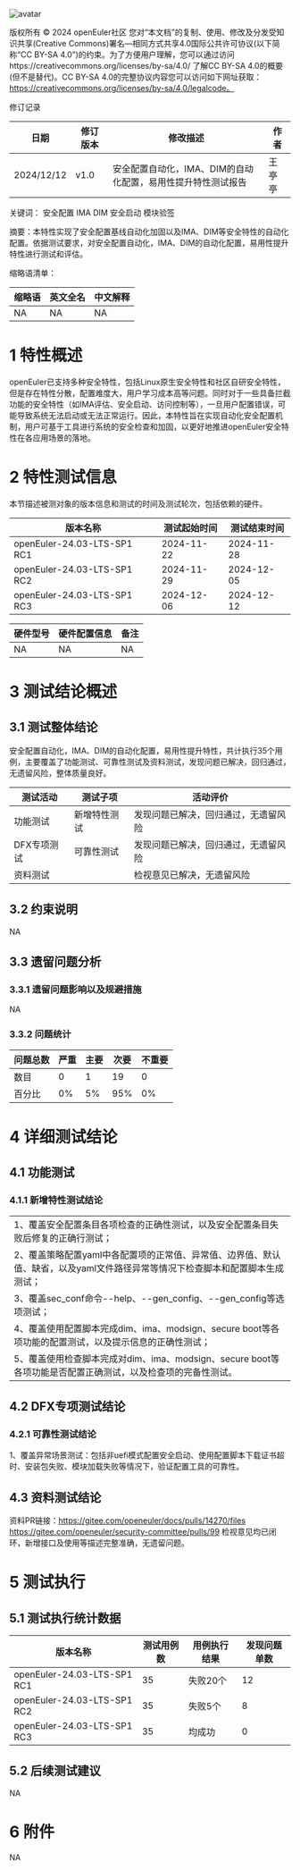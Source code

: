 ![avatar](../../images/openEuler.png)


版权所有 © 2024  openEuler社区
 您对“本文档”的复制、使用、修改及分发受知识共享(Creative Commons)署名—相同方式共享4.0国际公共许可协议(以下简称“CC BY-SA 4.0”)的约束。为了方便用户理解，您可以通过访问https://creativecommons.org/licenses/by-sa/4.0/ 了解CC BY-SA 4.0的概要 (但不是替代)。CC BY-SA 4.0的完整协议内容您可以访问如下网址获取：https://creativecommons.org/licenses/by-sa/4.0/legalcode。

修订记录

| 日期      | 修订   版本 | 修改描述                | 作者   |
| --------- | ----------- | ----------------------- | ------ |
| 2024/12/12 | v1.0        | 安全配置自动化，IMA、DIM的自动化配置，易用性提升特性测试报告 | 王亭亭 |

关键词： 安全配置 IMA DIM 安全启动 模块验签

摘要：本特性实现了安全配置基线自动化加固以及IMA、DIM等安全特性的自动化配置。依据测试要求，对安全配置自动化，IMA、DIM的自动化配置，易用性提升特性进行测试和评估。


缩略语清单：

| 缩略语 | 英文全名 | 中文解释 |
| ------ | -------- | -------- |
|  NA      |    NA      |    NA      |

# 1     特性概述

openEuler已支持多种安全特性，包括Linux原生安全特性和社区自研安全特性，但是存在特性分散，配置难度大，用户学习成本高等问题。同时对于一些具备拦截功能的安全特性（如IMA评估、安全启动、访问控制等），一旦用户配置错误，可能导致系统无法启动或无法正常运行。因此，本特性旨在实现自动化安全配置机制，用户可基于工具进行系统的安全检查和加固，以更好地推进openEuler安全特性在各应用场景的落地。

# 2     特性测试信息

本节描述被测对象的版本信息和测试的时间及测试轮次，包括依赖的硬件。

| 版本名称                    | 测试起始时间 | 测试结束时间 |
| --------------------------- | ------------ | ------------ |
| openEuler-24.03-LTS-SP1 RC1 | 2024-11-22   | 2024-11-28   |
| openEuler-24.03-LTS-SP1 RC2 | 2024-11-29   | 2024-12-05   |
| openEuler-24.03-LTS-SP1 RC3 | 2024-12-06   | 2024-12-12   |

| 硬件型号 | 硬件配置信息 | 备注 |
| -------- | ------------ | ---- |
|    NA      |   NA           |  NA    |

# 3     测试结论概述

## 3.1   测试整体结论

安全配置自动化，IMA、DIM的自动化配置，易用性提升特性，共计执行35个用例，主要覆盖了功能测试、可靠性测试及资料测试，发现问题已解决，回归通过，无遗留风险，整体质量良好。

| 测试活动 | 测试子项 | 活动评价 |
| ------- | -------- | ------- |
| 功能测试 | 新增特性测试 |   发现问题已解决，回归通过，无遗留风险   |
| DFX专项测试 | 可靠性测试 | 发现问题已解决，回归通过，无遗留风险 |
| 资料测试 |         |    检视意见已解决，无遗留风险     |

## 3.2   约束说明

NA

## 3.3   遗留问题分析

### 3.3.1 遗留问题影响以及规避措施

NA

### 3.3.2 问题统计

| 问题总数                    | 严重 | 主要       | 次要 | 不重要 |
| -------------- | ----- | ----------- | ------- | ------------ |
| 数目 |      0     | 1    |      19      | 0 |
| 百分比 |    0%  | 5% |    95%       | 0% |

# 4 详细测试结论

## 4.1 功能测试
### 4.1.1 新增特性测试结论
|  |
|--|
| 1、覆盖安全配置条目各项检查的正确性测试，以及安全配置条目失败后修复的正确行测试； |
| 2、覆盖策略配置yaml中各配置项的正常值、异常值、边界值、默认值、缺省，以及yaml文件路径异常等情况下检查脚本和配置脚本生成测试； |
| 3、覆盖sec_conf命令--help、--gen_config、--gen_config等选项测试； |
| 4、覆盖使用配置脚本完成dim、ima、modsign、secure boot等各项功能的配置测试，以及提示信息的正确性测试； |
| 5、覆盖使用检查脚本完成对dim、ima、modsign、secure boot等各项功能是否配置正确测试，以及检查项的完备性测试。 |

## 4.2 DFX专项测试结论

### 4.2.1 可靠性测试结论

1、覆盖异常场景测试：包括非uefi模式配置安全启动、使用配置脚本下载证书超时、安装包失败、模块加载失败等情况下，验证配置工具的可靠性。

## 4.3 资料测试结论
资料PR链接：https://gitee.com/openeuler/docs/pulls/14270/files
https://gitee.com/openeuler/security-committee/pulls/99
检视意见均已闭环，新增接口及使用等描述完整准确，无遗留问题。


# 5     测试执行

## 5.1   测试执行统计数据

| 版本名称                    | 测试用例数 | 用例执行结果       | 发现问题单数 |
| --------------------------- | ---------- | ------------------ | ------------ |
| openEuler-24.03-LTS-SP1 RC1 |   35        | 失败20个 | 12            |
| openEuler-24.03-LTS-SP1 RC2 |   35        | 失败5个    | 8            |
| openEuler-24.03-LTS-SP1 RC3 |   35        | 均成功    | 0            |

## 5.2   后续测试建议

NA

# 6     附件

NA